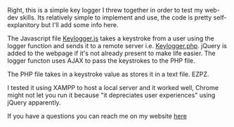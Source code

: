 Right,
this is a simple key logger I threw together in order to test my web-dev skills. Its relatively simple to implement and use, the code is pretty self-explanitory but I'll add some info here.

The Javascript file [Keylogger.js](../blob/master/keylogger.js) takes a keystroke from a user using the logger function and sends it to a remote server i.e. [Keylogger.php](../blob/master/keylogger.php). jQuery is added to the webpage if it's not already present to make life easier. The logger functon uses AJAX to pass the keystrokes to the PHP file.

The PHP file takes in a keystroke value as stores it in a text file. EZPZ.

I tested it using XAMPP to host a local server and it worked well, Chrome might not let you run it because "it depreciates user experiences" using jQuery apparently. 

If you have a questions you can reach me on my website [here](https://jakelearman.github.io)